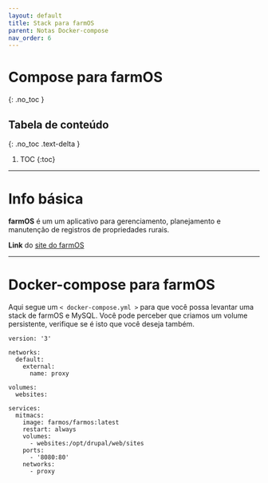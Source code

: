 ```yaml
---
layout: default
title: Stack para farmOS
parent: Notas Docker-compose
nav_order: 6
---
```


# Compose para farmOS
{: .no_toc }

## Tabela de conteúdo
{: .no_toc .text-delta }

1. TOC
{:toc}

---

# Info básica
**farmOS** é um um aplicativo para gerenciamento, planejamento e manutenção de registros de propriedades rurais.

**Link** do [site do farmOS](https://farmos.org)


---

# Docker-compose para farmOS
Aqui segue um `< docker-compose.yml >` para que você possa levantar uma stack de farmOS e MySQL. Você pode perceber que criamos um volume persistente, verifique se é isto que você deseja também.

<div class="code-example" markdown="1">

```
version: '3'

networks:
  default:
    external:
      name: proxy

volumes:
  websites:

services:
  mitmacs:
    image: farmos/farmos:latest
    restart: always
    volumes:
      - websites:/opt/drupal/web/sites
    ports:
      - '8080:80'
    networks:
      - proxy
```